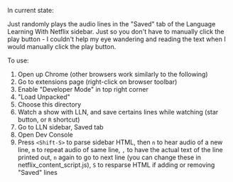 In current state:

Just randomly plays the audio lines in the "Saved" tab of the Language Learning With Netflix sidebar. Just so you don't have to manually click the play button - I couldn't help my eye wandering and reading the text when I would manually click the play button.

To use:
1. Open up Chrome (other browsers work similarly to the following)
2. Go to extensions page (right-click on browser toolbar)
3. Enable "Developer Mode" in top right corner
4. "Load Unpacked"
5. Choose this directory
6. Watch a show with LLN, and save certains lines while watching (star button, or `R` shortcut)
7. Go to LLN sidebar, Saved tab
8. Open Dev Console
9. Press `<Shift-S>` to parse sidebar HTML, then `n` to hear audio of a new line, `m` to repeat audio of same line, `,` to have the actual text of the line printed out, `n` again to go to next line (you can change these in netflix_content_script.js), `S` to resparse HTML if adding or removing "Saved" lines
